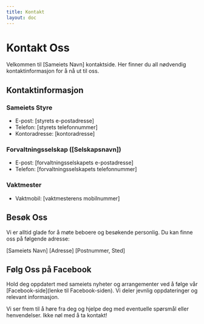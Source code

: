 ```yaml
---
title: Kontakt
layout: doc
---
```


# Kontakt Oss

Velkommen til [Sameiets Navn] kontaktside. Her finner du all nødvendig kontaktinformasjon for å nå ut til oss.

## Kontaktinformasjon

### Sameiets Styre

- E-post: [styrets e-postadresse]
- Telefon: [styrets telefonnummer]
- Kontoradresse: [kontoradresse]

### Forvaltningsselskap ([Selskapsnavn])

- E-post: [forvaltningsselskapets e-postadresse]
- Telefon: [forvaltningsselskapets telefonnummer]

### Vaktmester

- Vaktmobil: [vaktmesterens mobilnummer]

## Besøk Oss

Vi er alltid glade for å møte beboere og besøkende personlig. Du kan finne oss på følgende adresse:

[Sameiets Navn]
[Adresse]
[Postnummer, Sted]

## Følg Oss på Facebook

Hold deg oppdatert med sameiets nyheter og arrangementer ved å følge vår [Facebook-side](lenke til Facebook-siden). Vi deler jevnlig oppdateringer og relevant informasjon.

Vi ser frem til å høre fra deg og hjelpe deg med eventuelle spørsmål eller henvendelser. Ikke nøl med å ta kontakt!
